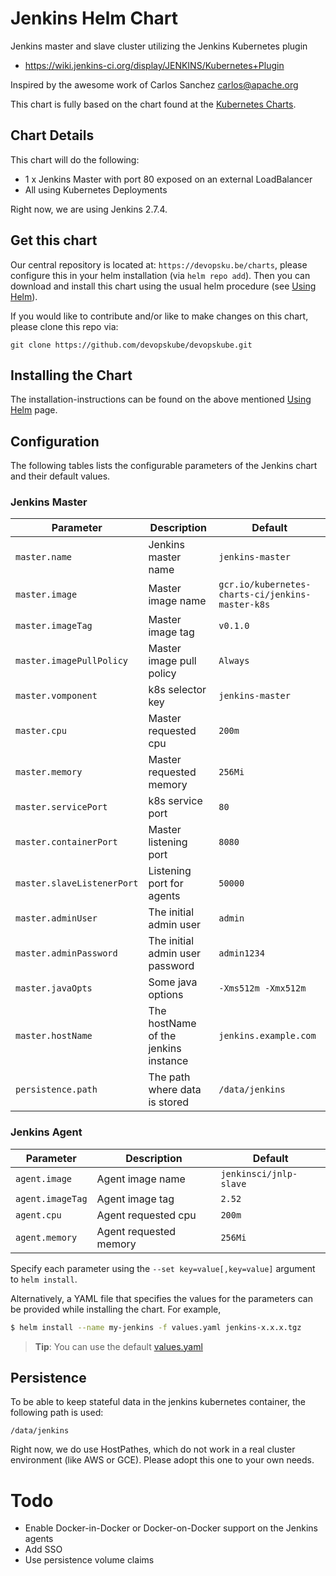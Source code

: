 # Jenkins Helm Chart

Jenkins master and slave cluster utilizing the Jenkins Kubernetes plugin

* https://wiki.jenkins-ci.org/display/JENKINS/Kubernetes+Plugin

Inspired by the awesome work of Carlos Sanchez <carlos@apache.org>

This chart is fully based on the chart found at the [Kubernetes Charts](https://github.com/kubernetes/charts/tree/master/stable/jenkins).

## Chart Details

This chart will do the following:

* 1 x Jenkins Master with port 80 exposed on an external LoadBalancer
* All using Kubernetes Deployments

Right now, we are using Jenkins 2.7.4.

## Get this chart

Our central repository is located at: `https://devopsku.be/charts`, please configure this in your helm installation (via `helm repo add`). Then you can download and install this chart using the usual helm procedure (see [Using Helm](https://github.com/kubernetes/helm/blob/master/docs/using_helm.md)).

If you would like to contribute and/or like to make changes on this chart, please clone this repo via:

`git clone https://github.com/devopskube/devopskube.git`

## Installing the Chart

The installation-instructions can be found on the above mentioned [Using Helm](https://github.com/kubernetes/helm/blob/master/docs/using_helm.md) page.

## Configuration

The following tables lists the configurable parameters of the Jenkins chart and their default values.

### Jenkins Master

|       Parameter       |           Description            |                         Default                          |
|-----------------------|----------------------------------|----------------------------------------------------------|
|`master.name`| Jenkins master name | `jenkins-master` |
|`master.image`| Master image name  | `gcr.io/kubernetes-charts-ci/jenkins-master-k8s` |
|`master.imageTag`| Master image tag | `v0.1.0` |
|`master.imagePullPolicy`| Master image pull policy | `Always` |
|`master.vomponent`| k8s selector key  | `jenkins-master` |
|`master.cpu`| Master requested cpu | `200m` |
|`master.memory`| Master requested memory | `256Mi` |
|`master.servicePort`| k8s service port | `80` |
|`master.containerPort`| Master listening port | `8080` |
|`master.slaveListenerPort`|  Listening port for agents | `50000` |
|`master.adminUser`| The initial admin user | `admin` |
|`master.adminPassword`| The initial admin user password | `admin1234` |
|`master.javaOpts`| Some java options | `-Xms512m -Xmx512m` |
|`master.hostName`| The hostName of the jenkins instance | `jenkins.example.com` |
|`persistence.path`| The path where data is stored | `/data/jenkins` |


### Jenkins Agent

|       Parameter       |           Description            |                         Default                          |
|-----------------------|----------------------------------|----------------------------------------------------------|
|`agent.image`| Agent image name | `jenkinsci/jnlp-slave` |
|`agent.imageTag`| Agent image tag | `2.52` |
|`agent.cpu`| Agent requested cpu | `200m` |
|`agent.memory`| Agent requested memory | `256Mi` |

Specify each parameter using the `--set key=value[,key=value]` argument to `helm install`.

Alternatively, a YAML file that specifies the values for the parameters can be provided while installing the chart. For example,

```bash
$ helm install --name my-jenkins -f values.yaml jenkins-x.x.x.tgz
```

> **Tip**: You can use the default [values.yaml](https://github.com/devopskube/devopskube/blob/master/charts/jenkins/values.yaml)

## Persistence

To be able to keep stateful data in the jenkins kubernetes container, the following path is used:

```
/data/jenkins
```

Right now, we do use HostPathes, which do not work in a real cluster environment (like AWS or GCE). Please adopt this one to your own needs.

# Todo

* Enable Docker-in-Docker or Docker-on-Docker support on the Jenkins agents
* Add SSO
* Use persistence volume claims

